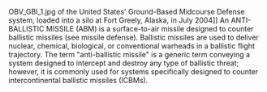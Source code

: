 OBV_GBI_1.jpg of the United States' Ground-Based Midcourse Defense system, loaded into a silo at Fort Greely, Alaska, in July 2004]] An ANTI-BALLISTIC MISSILE (ABM) is a surface-to-air missile designed to counter ballistic missiles (see missile defense). Ballistic missiles are used to deliver nuclear, chemical, biological, or conventional warheads in a ballistic flight trajectory. The term "anti-ballistic missile" is a generic term conveying a system designed to intercept and destroy any type of ballistic threat; however, it is commonly used for systems specifically designed to counter intercontinental ballistic missiles (ICBMs).
